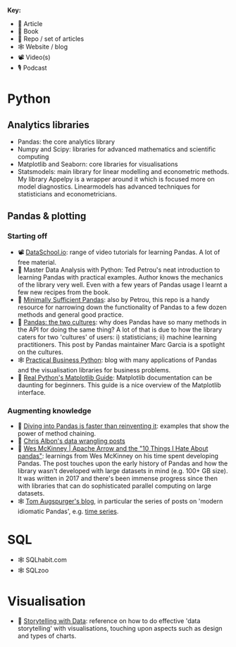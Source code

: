 **Key:**
- 📃 Article
- 📘 Book
- 📁 Repo / set of articles
- 🕸 Website / blog
- 📽 Video(s)
- 🎙 Podcast

# Python
## Analytics libraries
- Pandas: the core analytics library
- Numpy and Scipy: libraries for advanced mathematics and scientific computing
- Matplotlib and Seaborn: core libraries for visualisations
- Statsmodels: main library for linear modelling and econometric methods.  My library Appelpy is a wrapper around it which is focused more on model diagnostics.  Linearmodels has advanced techniques for statisticians and econometricians.

## Pandas & plotting
### Starting off
- 📽 [DataSchool.io](https://www.dataschool.io/start/): range of video tutorials for learning Pandas.  A lot of free material.
- 📘 Master Data Analysis with Python: Ted Petrou's neat introduction to learning Pandas with practical examples.  Author knows the mechanics of the library very well.  Even with a few years of Pandas usage I learnt a few new recipes from the book.
- 📁 [Minimally Sufficient Pandas](https://github.com/tdpetrou/Minimally-Sufficient-Pandas): also by Petrou, this repo is a handy resource for narrowing down the functionality of Pandas to a few dozen methods and general good practice.
- 📃 [Pandas: the two cultures](https://datapythonista.me/blog/pandas-the-two-cultures.html): why does Pandas have so many methods in the API for doing the same thing?  A lot of that is due to how the library caters for two 'cultures' of users: i) statisticians; ii) machine learning practitioners.  This post by Pandas maintainer Marc Garcia is a spotlight on the cultures.
- 🕸 [Practical Business Python](https://pbpython.com/): blog with many applications of Pandas and the visualisation libraries for business problems.
- 📃 [Real Python's Matplotlib Guide](https://realpython.com/python-matplotlib-guide): Matplotlib documentation can be daunting for beginners.  This guide is a nice overview of the Matplotlib interface.

### Augmenting knowledge
- 📃 [Diving into Pandas is faster than reinventing it](http://deanla.com/dont_reinvent_pandas.html): examples that show the power of method chaining.
- 📁 [Chris Albon's data wrangling posts](https://chrisalbon.com/#python)
- 📃 [Wes McKinney | Apache Arrow and the "10 Things I Hate About pandas"](https://wesmckinney.com/blog/apache-arrow-pandas-internals/): learnings from Wes McKinney on his time spent developing Pandas.  The post touches upon the early history of Pandas and how the library wasn't developed with large datasets in mind (e.g. 100+ GB size).  It was written in 2017 and there's been immense progress since then with libraries that can do sophisticated parallel computing on large datasets.
- 🕸 [Tom Augspurger's blog](https://tomaugspurger.github.io/archives.html), in particular the series of posts on 'modern idiomatic Pandas', e.g. [time series](https://tomaugspurger.github.io/modern-7-timeseries.html).

# SQL
- 🕸 SQLhabit.com
- 🕸 SQLzoo

# Visualisation
- 📘 [Storytelling with Data](http://www.storytellingwithdata.com/): reference on how to do effective 'data storytelling' with visualisations, touching upon aspects such as design and types of charts.
